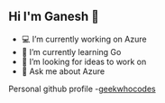 ## Hi I'm Ganesh 👋

- 💻 I’m currently working on Azure
- 🌱 I’m currently learning Go
- 🔦 I’m looking for ideas to work on
- 💬 Ask me about Azure


Personal github profile -[geekwhocodes](https://github.com/geekwhocodes)
